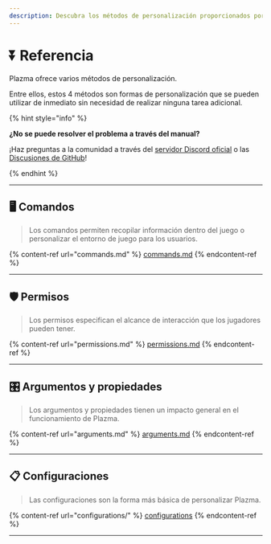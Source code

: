 ```yaml
---
description: Descubra los métodos de personalización proporcionados por Plazma.
---
```


# ⏬ Referencia

Plazma ofrece varios métodos de personalización.

Entre ellos, estos 4 métodos son formas de personalización que se pueden utilizar de inmediato sin necesidad de realizar ninguna tarea adicional.

{% hint style="info" %}

**¿No se puede resolver el problema a través del manual?**

¡Haz preguntas a la comunidad a través del [servidor Discord oficial](https://discord.gg/MmfC52K8A8) o las [Discusiones de GitHub](https://github.com/PlazmaMC/PlazmaBukkit/discussions)!

{% endhint %}

***

## 🖥️ Comandos <a href="#id-1" id="id-1"></a>

> Los comandos permiten recopilar información dentro del juego o personalizar el entorno de juego para los usuarios.

{% content-ref url="commands.md" %}
[commands.md](commands.md)
{% endcontent-ref %}

***

## 🛡️ Permisos <a href="#id-2" id="id-2"></a>

> Los permisos especifican el alcance de interacción que los jugadores pueden tener.

{% content-ref url="permissions.md" %}
[permissions.md](permissions.md)
{% endcontent-ref %}

***

## 🎛️ Argumentos y propiedades <a href="#id-3" id="id-3"></a>

> Los argumentos y propiedades tienen un impacto general en el funcionamiento de Plazma.

{% content-ref url="arguments.md" %}
[arguments.md](arguments.md)
{% endcontent-ref %}

***

## 📋 Configuraciones <a href="#id-4" id="id-4"></a>

> Las configuraciones son la forma más básica de personalizar Plazma.

{% content-ref url="configurations/" %}
[configurations](configurations/)
{% endcontent-ref %}

***

